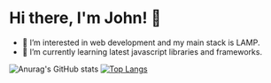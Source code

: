 # Hi there, I'm John! 👋

- 👀 I’m interested in web development and my main stack is LAMP.
- 🌱 I’m currently learning latest javascript libraries and frameworks.

![Anurag's GitHub stats](https://github-readme-stats.vercel.app/api?username=johnd3v&show_icons=true&theme=dark&show_icons=true) [![Top Langs](https://github-readme-stats.vercel.app/api/top-langs/?username=johnd3v&layout=compact)](https://github.com/anuraghazra/github-readme-stats)
<!---
johnd3v/johnd3v is a ✨ special ✨ repository because its `README.md` (this file) appears on your GitHub profile.
You can click the Preview link to take a look at your changes.
--->
